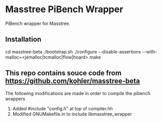 # Masstree PiBench Wrapper

PiBench wrapper for Masstree.

## Installation
cd masstree-beta
./bootstrap.sh
./configure --disable-assertions --with-malloc=<jemalloc|tcmalloc|flow|hoard>
make


## This repo contains souce code from https://github.com/kohler/masstree-beta
The following modifications are made in order to compile the pibench wrappers
1. Added #include "config.h" at top of compiler.hh
2. Modified GNUMakefile.in to include libmasstree_wrapper